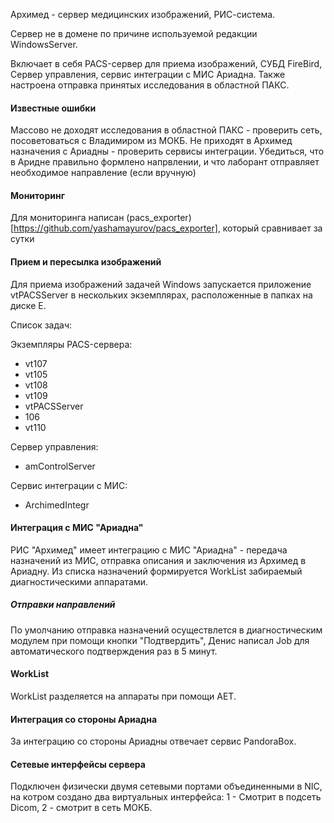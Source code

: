 Архимед - сервер медицинских изображений, РИС-система. 

Сервер не в домене по причине используемой редакции WindowsServer.

Включает в себя PACS-сервер для приема изображений, СУБД FireBird, Сервер управления, сервис интеграции с МИС Ариадна.
Также настроена отправка принятых исследования в областной ПАКС.

#### Известные ошибки

Массово не доходят исследования в областной ПАКС - проверить сеть, посоветоваться с Владимиром из МОКБ.
Не приходят в Архимед назначения с Ариадны - проверить сервисы интеграции. Убедиться, что в Аридне правильно формлено напрвлении, и что лаборант отправляет необходимое направление (если вручную)


#### Мониторинг

Для мониторинга написан (pacs_exporter) [https://github.com/yashamayurov/pacs_exporter], который сравнивает за сутки

#### Прием и пересылка изображений

Для приема изображений задачей Windows запускается приложение vtPACSServer в нескольких экземплярах, расположенные в папках на диске E.

Список задач:

Экземпляры PACS-сервера:
- vt107
- vt105
- vt108
- vt109
- vtPACSServer
- 106
- vt110

Сервер управления:
- amControlServer

Сервис интеграции с МИС:
- ArchimedIntegr


#### Интеграция с МИС "Ариадна"
РИС "Архимед" имеет интеграцию с МИС "Ариадна" - передача назначений из МИС, отправка описания и заключения из Архимед в Ариадну. Из списка назначений формируется WorkList забираемый диагностическими аппаратами.

##### Отправки направлений 
По умолчанию отправка назначений осуществлется в диагностическим модулем при помощи кнопки "Подтвердить", Денис написал Job для автоматического подтверждения раз в 5 минут.

#### WorkList
WorkList разделяется на аппараты при помощи AET.

#### Интеграция со стороны Ариадна
За интеграцию со стороны Ариадны отвечает сервис PandoraBox. 

#### Сетевые интерфейсы сервера
Подключен физически двумя сетевыми портами объединенными в NIC, на котром создано два виртуальных интерфейса: 1 - Смотрит в подсеть Dicom, 2 - смотрит в сеть МОКБ.

